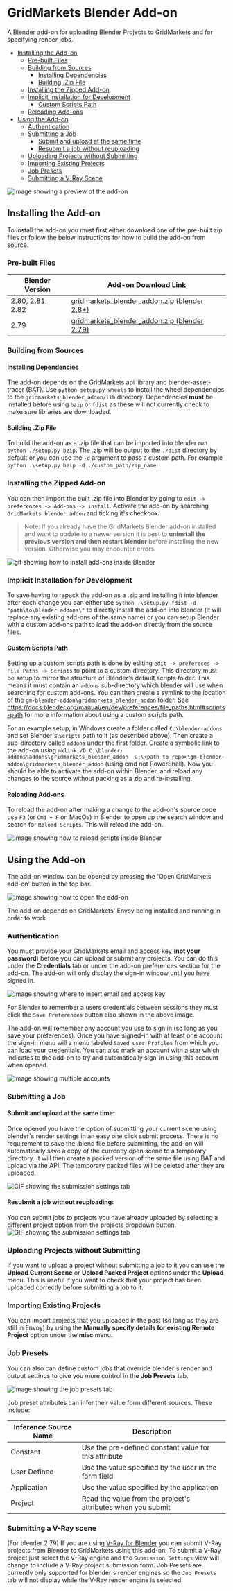 # GridMarkets Blender Add-on
A Blender add-on for uploading Blender Projects to GridMarkets and for specifying render jobs.

- [Installing the Add-on](#installing-the-add-on)
  - [Pre-built Files](#pre-built-files)
  - [Building from Sources](#building-from-sources)
    - [Installing Dependencies](#installing-dependencies)
    - [Building .Zip File](#building-zip-file)
  - [Installing the Zipped Add-on](#installing-the-zipped-add-on)
  - [Implicit Installation for Development](#implicit-installation-for-development)
    - [Custom Scripts Path](#custom-scripts-path)
  - [Reloading Add-ons](#reloading-add-ons)
- [Using the Add-on](#using-the-add-on)
  - [Authentication](#authentication)
  - [Submitting a Job](#submitting-a-job)
    - [Submit and upload at the same time](#submit-and-upload-at-the-same-time)
    - [Resubmit a job without reuploading](#resubmit-a-job-without-reuploading)
  - [Uploading Projects without Submitting](#uploading-projects-without-submitting)
  - [Importing Existing Projects](#importing-existing-projects)
  - [Job Presets](#job-presets)
  - [Submitting a V-Ray Scene](#submitting-a-v-ray-scene)

![image showing a preview of the add-on](static/floating_window.png)

## Installing the Add-on

To install the add-on you must first either download one of the pre-built zip files or follow the below instructions for
how to build the add-on from source.

### Pre-built Files

| Blender Version   | Add-on Download Link|
|-------------------|--------|
| 2.80, 2.81, 2.82  | [gridmarkets_blender_addon.zip (blender 2.8*)](https://github.com/Gridmarkets/gm-blender-addon/releases/latest/download/gridmarkets_blender_addon.zip)  |
| 2.79  | [gridmarkets_blender_addon.zip (blender 2.79)](https://github.com/Gridmarkets/gm-blender-addon/releases/download/v1.2.0/gridmarkets_blender_addon_v2_79.zip)  |

### Building from Sources

#### Installing Dependencies
The add-on depends on the GridMarkets api library and blender-asset-tracer (BAT). Use `python setup.py wheels` to 
install the wheel dependencies to the `gridmarkets_blender_addon/lib` directory. Dependencies **must** be installed 
before using `bzip` or `fdist` as these will not currently check to make sure libraries are downloaded.

#### Building .Zip File
To build the add-on as a .zip file that can be imported into blender run `python ./setup.py bzip`. The .zip will be 
output to the `./dist` directory by default or you can use the `-d` argument to pass a custom path. For example
`python .\setup.py bzip -d ./custom_path/zip_name`.

### Installing the Zipped Add-on
You can then import the built .zip file into Blender by going to `edit -> preferences -> Add-ons -> install`. Activate the 
add-on by searching `GridMarkets blender addon` and ticking it's checkbox.

>
>Note: If you already have the GridMarkets Blender add-on installed and want to update to a newer version it is best to 
**uninstall the previous version and then restart blender** before installing the new version. Otherwise you may 
encounter errors.

![gif showing how to install add-ons inside Blender](static/blender_addon_install_walkthrough.gif)

### Implicit Installation for Development
To save having to repack the add-on as a .zip and installing it into blender after each change you can either use 
`python .\setup.py fdist -d "path\to\blender addons\"` to directly install the add-on into blender (it will replace any 
existing add-ons of the same name) or you can setup Blender with a custom add-ons path to load the add-on directly from
the source files.

#### Custom Scripts Path
Setting up a custom scripts path is done by editing `edit -> prefereces -> File Paths -> Scripts` to point to a custom 
directory. This directory must be setup to mirror the structure of Blender's default scripts folder. This means it must 
contain an `addons` sub-directory which blender will use when searching for custom add-ons. You can then create a 
symlink to the location of the `gm-blender-addon\gridmarkets_blender_addon` folder. See 
https://docs.blender.org/manual/en/dev/preferences/file_paths.html#scripts-path for more information about using a 
custom scripts path.

For an example setup, in Windows create a folder called `C:\blender-addons` and set Blender's `Scripts` path to it (as 
described above). Then create a sub-directory called `addons` under the first folder. Create a symbolic link to the 
add-on using `mklink /D C:\blender-addons\addons\gridmarkets_blender_addon 
C:\<path to repo>\gm-blender-addon\gridmarkets_blender_addon` (using cmd not PowerShell). Now you should be able to 
activate the add-on within Blender, and reload any changes to the source without packing as a zip and re-installing.

#### Reloading Add-ons
To reload the add-on after making a change to the
add-on's source code use `F3` (or `Cmd + F` on MacOs) in Blender to open up the search window and search for 
`Reload Scripts`. This will reload the add-on.

![image showing how to reload scripts inside Blender](static/reload_scripts.png)

## Using the Add-on
The add-on window can be opened by pressing the 'Open GridMarkets add-on' button in the top bar.

![image showing how to open the add-on](static/open_button.png)

The add-on depends on GridMarkets' Envoy being installed and running in order to work.

### Authentication
You must provide your GridMarkets email and access key (__not your password__) before you can upload or submit any 
projects. You can do this under the __Credentials__ tab or under the add-on preferences section for the add-on. The 
add-on will only display the sign-in window until you have signed in.

![image showing where to insert email and access key](static/add-on_preferences.png)

For Blender to remember a users credentials between sessions they must click the `Save Preferences` button also shown in 
the above image.

The add-on will remember any account you use to sign in (so long as you save your preferences). Once you have signed-in
with at least one account the sign-in menu will a menu labeled `Saved user Profiles` from which you can load your 
credentials. You can also mark an account with a star which indicates to the add-on to try and automatically sign-in
using this account when opened.

![image showing multiple accounts](static/multiple_accounts.gif)

### Submitting a Job

#### Submit and upload at the same time:
Once opened you have the option of submitting your current scene using blender's render settings in an easy one click
submit process. There is no requirement to save the .blend file before submitting, the add-on will automatically save a 
copy of the currently open scene to a temporary directory. It will then create a packed version of the same file using 
BAT and upload via the API. The temporary packed files will be deleted after they are uploaded.

![GIF showing the submission settings tab](static/submission_view.gif)

#### Resubmit a job without reuploading:

You can submit jobs to projects you have already uploaded by selecting a different project option from the projects dropdown button.
![GIF showing the submission settings tab](static/re_submit_job.gif)

### Uploading Projects without Submitting

If you want to upload a project without submitting a job to it you can use the **Upload Current Scene** or 
**Upload Packed Project** options under the **Upload** menu. This is useful if you want to check that your project has 
been uploaded correctly before submitting a job to it.

### Importing Existing Projects
You can import projects that you uploaded in the past (so long as they are still in Envoy) by using the **Manually 
specify details for existing Remote Project** option under the **misc** menu.

### Job Presets

You can also can define custom jobs that override blender's render and output settings to give you more control in the 
__Job Presets__ tab. 

![image showing the job presets tab](static/job_presets_view.png)

Job preset attributes can infer their value form different sources. These include:

| Inference Source Name | Description |
|---|----|
| Constant | Use the pre-defined constant value for this attribute |
| User Defined | Use the value specified by the user in the form field |
| Application | Use the value specified by the application |
| Project | Read the value from the project's attributes when you submit |

### Submitting a V-Ray scene

(For blender 2.79) If you are using [V-Ray for Blender](https://docs.chaosgroup.com/display/VFBlender/Quick+Start+Guide) you can submit
V-Ray projects from Blender to GridMarkets using this add-on. To submit a V-Ray project just select the V-Ray engine 
and the `Submission Settings` view will change to include a V-Ray project submission form. Job Presets are currently 
only supported for blender's render engines so the `Job Presets` tab will not display while the V-Ray render engine is
selected.
